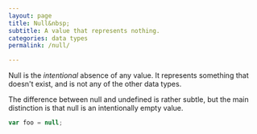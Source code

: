 ```yaml
---
layout: page
title: Null&nbsp;
subtitle: A value that represents nothing.
categories: data types
permalink: /null/

---
```


Null is the *intentional* absence of any value. It represents something that doesn't exist, and is not any of the other data types. 

The difference between null and undefined is rather subtle, but the main distinction is that null is an intentionally empty value.

```js
var foo = null;
```
